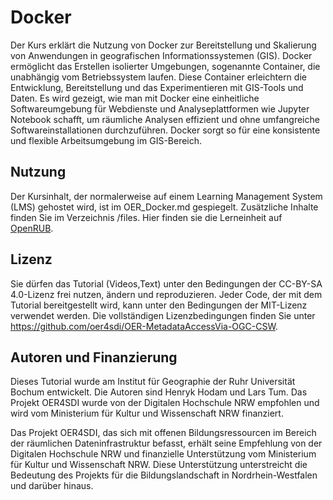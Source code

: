 # Docker 

Der Kurs erklärt die Nutzung von Docker zur Bereitstellung und Skalierung von Anwendungen in geografischen Informationssystemen (GIS). Docker ermöglicht das Erstellen isolierter Umgebungen, sogenannte Container, die unabhängig vom Betriebssystem laufen. Diese Container erleichtern die Entwicklung, Bereitstellung und das Experimentieren mit GIS-Tools und Daten. Es wird gezeigt, wie man mit Docker eine einheitliche Softwareumgebung für Webdienste und Analyseplattformen wie Jupyter Notebook schafft, um räumliche Analysen effizient und ohne umfangreiche Softwareinstallationen durchzuführen. Docker sorgt so für eine konsistente und flexible Arbeitsumgebung im GIS-Bereich.

## Nutzung

Der Kursinhalt, der normalerweise auf einem Learning Management System (LMS) gehostet wird, ist im OER_Docker.md gespiegelt. Zusätzliche Inhalte finden Sie im Verzeichnis /files. Hier finden sie die Lerneinheit auf [OpenRUB](https://open.ruhr-uni-bochum.de/de/lernangebot/das-aaa-datenmodell).

## Lizenz

Sie dürfen das Tutorial (Videos,Text) unter den Bedingungen der CC-BY-SA 4.0-Lizenz frei nutzen, ändern und reproduzieren. Jeder Code, der mit dem Tutorial bereitgestellt wird, kann unter den Bedingungen der MIT-Lizenz verwendet werden. Die vollständigen Lizenzbedingungen finden Sie unter https://github.com/oer4sdi/OER-MetadataAccessVia-OGC-CSW.

## Autoren und Finanzierung

Dieses Tutorial wurde am Institut für Geographie der Ruhr Universität Bochum entwickelt. Die Autoren sind Henryk Hodam und Lars Tum. Das Projekt OER4SDI wurde von der Digitalen Hochschule NRW empfohlen und wird vom Ministerium für Kultur und Wissenschaft NRW finanziert.

Das Projekt OER4SDI, das sich mit offenen Bildungsressourcen im Bereich der räumlichen Dateninfrastruktur befasst, erhält seine Empfehlung von der Digitalen Hochschule NRW und finanzielle Unterstützung vom Ministerium für Kultur und Wissenschaft NRW. Diese Unterstützung unterstreicht die Bedeutung des Projekts für die Bildungslandschaft in Nordrhein-Westfalen und darüber hinaus.
